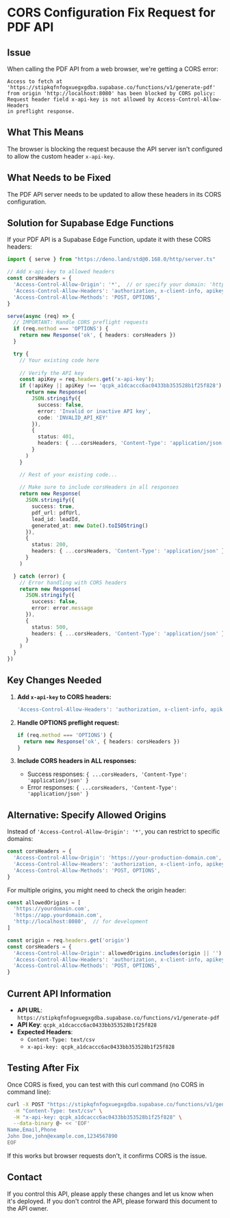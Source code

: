 # CORS Configuration Fix Request for PDF API

## Issue
When calling the PDF API from a web browser, we're getting a CORS error:
```
Access to fetch at 'https://stipkqfnfogxuegxgdba.supabase.co/functions/v1/generate-pdf' 
from origin 'http://localhost:8080' has been blocked by CORS policy: 
Request header field x-api-key is not allowed by Access-Control-Allow-Headers 
in preflight response.
```

## What This Means
The browser is blocking the request because the API server isn't configured to allow the custom header `x-api-key`.

## What Needs to be Fixed
The PDF API server needs to be updated to allow these headers in its CORS configuration.

## Solution for Supabase Edge Functions

If your PDF API is a Supabase Edge Function, update it with these CORS headers:

```typescript
import { serve } from "https://deno.land/std@0.168.0/http/server.ts"

// Add x-api-key to allowed headers
const corsHeaders = {
  'Access-Control-Allow-Origin': '*',  // or specify your domain: 'https://yourdomain.com'
  'Access-Control-Allow-Headers': 'authorization, x-client-info, apikey, content-type, x-api-key',
  'Access-Control-Allow-Methods': 'POST, OPTIONS',
}

serve(async (req) => {
  // IMPORTANT: Handle CORS preflight requests
  if (req.method === 'OPTIONS') {
    return new Response('ok', { headers: corsHeaders })
  }

  try {
    // Your existing code here
    
    // Verify the API key
    const apiKey = req.headers.get('x-api-key');
    if (!apiKey || apiKey !== 'qcpk_a1dcaccc6ac0433bb353528b1f25f828') {
      return new Response(
        JSON.stringify({ 
          success: false, 
          error: 'Invalid or inactive API key',
          code: 'INVALID_API_KEY'
        }),
        { 
          status: 401, 
          headers: { ...corsHeaders, 'Content-Type': 'application/json' } 
        }
      )
    }

    // Rest of your existing code...
    
    // Make sure to include corsHeaders in all responses
    return new Response(
      JSON.stringify({ 
        success: true, 
        pdf_url: pdfUrl,
        lead_id: leadId,
        generated_at: new Date().toISOString()
      }),
      { 
        status: 200, 
        headers: { ...corsHeaders, 'Content-Type': 'application/json' } 
      }
    )

  } catch (error) {
    // Error handling with CORS headers
    return new Response(
      JSON.stringify({ 
        success: false, 
        error: error.message 
      }),
      { 
        status: 500, 
        headers: { ...corsHeaders, 'Content-Type': 'application/json' } 
      }
    )
  }
})
```

## Key Changes Needed

1. **Add `x-api-key` to CORS headers:**
   ```typescript
   'Access-Control-Allow-Headers': 'authorization, x-client-info, apikey, content-type, x-api-key'
   ```

2. **Handle OPTIONS preflight request:**
   ```typescript
   if (req.method === 'OPTIONS') {
     return new Response('ok', { headers: corsHeaders })
   }
   ```

3. **Include CORS headers in ALL responses:**
   - Success responses: `{ ...corsHeaders, 'Content-Type': 'application/json' }`
   - Error responses: `{ ...corsHeaders, 'Content-Type': 'application/json' }`

## Alternative: Specify Allowed Origins

Instead of `'Access-Control-Allow-Origin': '*'`, you can restrict to specific domains:

```typescript
const corsHeaders = {
  'Access-Control-Allow-Origin': 'https://your-production-domain.com',
  'Access-Control-Allow-Headers': 'authorization, x-client-info, apikey, content-type, x-api-key',
  'Access-Control-Allow-Methods': 'POST, OPTIONS',
}
```

For multiple origins, you might need to check the origin header:

```typescript
const allowedOrigins = [
  'https://yourdomain.com',
  'https://app.yourdomain.com',
  'http://localhost:8080',  // for development
]

const origin = req.headers.get('origin')
const corsHeaders = {
  'Access-Control-Allow-Origin': allowedOrigins.includes(origin || '') ? origin : '',
  'Access-Control-Allow-Headers': 'authorization, x-client-info, apikey, content-type, x-api-key',
  'Access-Control-Allow-Methods': 'POST, OPTIONS',
}
```

## Current API Information

- **API URL**: `https://stipkqfnfogxuegxgdba.supabase.co/functions/v1/generate-pdf`
- **API Key**: `qcpk_a1dcaccc6ac0433bb353528b1f25f828`
- **Expected Headers**: 
  - `Content-Type: text/csv`
  - `x-api-key: qcpk_a1dcaccc6ac0433bb353528b1f25f828`

## Testing After Fix

Once CORS is fixed, you can test with this curl command (no CORS in command line):

```bash
curl -X POST "https://stipkqfnfogxuegxgdba.supabase.co/functions/v1/generate-pdf" \
  -H "Content-Type: text/csv" \
  -H "x-api-key: qcpk_a1dcaccc6ac0433bb353528b1f25f828" \
  --data-binary @- << 'EOF'
Name,Email,Phone
John Doe,john@example.com,1234567890
EOF
```

If this works but browser requests don't, it confirms CORS is the issue.

## Contact

If you control this API, please apply these changes and let us know when it's deployed.
If you don't control the API, please forward this document to the API owner.


